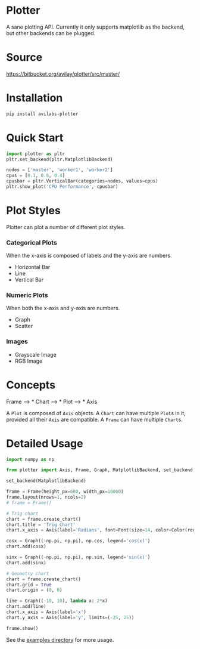 # Plotter
A sane plotting API. Currently it only supports matplotlib as the backend, but other backends can be plugged.

# Source
https://bitbucket.org/avilay/plotter/src/master/

# Installation
```bash
pip install avilabs-plotter
```

# Quick Start
```python
import plotter as pltr
pltr.set_backend(pltr.MatplotlibBackend)

nodes = ['master', 'worker1', 'worker2']
cpus = [0.1, 0.6, 0.4]
cpusbar = pltr.VerticalBar(categories=nodes, values=cpus)
pltr.show_plot('CPU Performance', cpusbar)
```

# Plot Styles
Plotter can plot a number of different plot styles.

### Categorical Plots
When the x-axis is composed of labels and the y-axis are numbers.

  * Horizontal Bar
  * Line
  * Vertical Bar
  
### Numeric Plots
When both the x-axis and y-axis are numbers.

  * Graph
  * Scatter
  
### Images

  * Grayscale Image
  * RGB Image
  
# Concepts

Frame --> * Chart --> * Plot --> * Axis

A `Plot` is composed of `Axis` objects. A `Chart` can have multiple `Plot`s in it, provided all their `Axis` are compatible. A `Frame` can have multiple `Chart`s. 

# Detailed Usage
```python
import numpy as np

from plotter import Axis, Frame, Graph, MatplotlibBackend, set_backend, Font, Color

set_backend(MatplotlibBackend)

frame = Frame(height_px=600, width_px=10000)
frame.layout(nrows=1, ncols=2)
# frame = Frame()

# Trig chart
chart = frame.create_chart()
chart.title = 'Trig Chart'
chart.x_axis = Axis(label='Radians', font=Font(size=14, color=Color(red=255, blue=126, green=0)))

cosx = Graph((-np.pi, np.pi), np.cos, legend='cos(x)')
chart.add(cosx)

sinx = Graph((-np.pi, np.pi), np.sin, legend='sin(x)')
chart.add(sinx)

# Geometry chart
chart = frame.create_chart()
chart.grid = True
chart.origin = (0, 0)

line = Graph((-10, 10), lambda x: 2*x)
chart.add(line)
chart.x_axis = Axis(label='x')
chart.y_axis = Axis(label='y', limits=(-25, 25))

frame.show()
```
See the [examples directory](https://bitbucket.org/avilay/plotter/src/master/examples/) for more usage.

